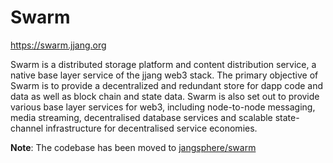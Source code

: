 # Swarm

https://swarm.jjang.org

Swarm is a distributed storage platform and content distribution service, a native base layer service of the jjang web3 stack. The primary objective of Swarm is to provide a decentralized and redundant store for dapp code and data as well as block chain and state data. Swarm is also set out to provide various base layer services for web3, including node-to-node messaging, media streaming, decentralised database services and scalable state-channel infrastructure for decentralised service economies.

**Note**: The codebase has been moved to [jangsphere/swarm](https://github.com/jangsphere/swarm)
